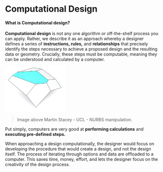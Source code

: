 # Computational Design

#### What is Computational design? 

**Computational design** is not any one algorithm or off-the-shelf process you can apply. Rather, we describe it as an approach whereby a designer defines a series of **instructions, rules,** and **relationships** that precisely identify the steps necessary to achieve a proposed design and the resulting data or geometry. Crucially, these steps must be computable, meaning they can be understood and calculated by a computer.

<img src="../assets/intro/compdesign.gif" style="width:200px;"/>

>Image above Martin Stacey - UCL - NURBS manipulation. 

Put simply, computers are very good at **performing calculations** and **executing pre-defined steps.**

When approaching a design computationally, the designer would focus on developing the procedure that would create a design, and not the design itself. The process of iterating through options and data are offloaded to a computer. This saves time, money, effort, and lets the designer focus on the creativity of the design process.
